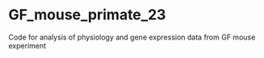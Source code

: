 # GF_mouse_primate_23
Code for analysis of physiology and gene expression data from GF mouse experiment
